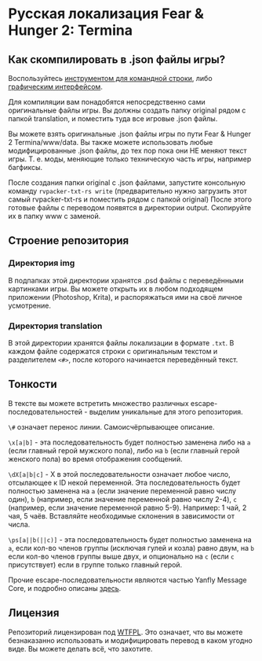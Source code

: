 # Русская локализация Fear & Hunger 2: Termina

## Как скомпилировать в .json файлы игры?

Воспользуйтесь [инструментом для командной строки](https://github.com/savannstm/rvpacker-txt-rs), либо [графическим интерфейсом](https://github.com/savannstm/rpgmtranslate).

Для компиляции вам понадобятся непосредственно сами оригинальные файлы игры. Вы должны создать папку original рядом с папкой translation, и поместить туда все игровые .json файлы.

Вы можете взять оригинальные .json файлы игры по пути Fear & Hunger 2 Termina/www/data. Вы также можете использовать любые модифицированные .json файлы, до тех пор пока они НЕ меняют текст игры. Т. е. моды, меняющие только техническую часть игры, например багфиксы.

После создания папки original с .json файлами, запустите консольную команду `rvpacker-txt-rs write` (предварительно нужно загрузить этот самый rvpacker-txt-rs и поместить рядом с папкой original)
После этого готовые файлы с переводом появятся в директории output. Скопируйте их в папку www с заменой.

## Строение репозитория

### Директория img

В подпапках этой директории хранятся .psd файлы с переведёнными картинками игры. Вы можете открыть их в любом подходящем приложении (Photoshop, Krita), и распоряжаться ими на своё личное усмотрение.

### Директория translation

В этой директории хранятся файлы локализации в формате `.txt`.
В каждом файле содержатся строки с оригинальным текстом и разделителем `<#>`, после которого начинается переведённый текст.

## Тонкости

В тексте вы можете встретить множество различных escape-последовательностей - выделим уникальные для этого репозитория.

`\#` означает перенос линии. Самоисчёрпывающее описание.

`\x[a|b]` - эта последовательность будет полностью заменена либо на `a` (если главный герой мужского пола), либо на `b` (если главный герой женского пола) во время отображения сообщений.

`\dX[a|b|c]` - X в этой последовательности означает любое число, отсылающее к ID некой переменной. Эта последовательность будет полностью заменена на `a` (если значение переменной равно числу один), `b` (например, если значение переменной равно числу 2-4), `c` (например, если значение переменной равно 5-9). Например: 1 чай, 2 чая, 5 чаёв. Вставляйте необходимые склонения в зависимости от числа.

`\ps[a||b(||c)]` - эта последовательность будет полностью заменена на `a`, если кол-во членов группы (исключая гулей и козла) равно двум, на `b` если кол-во членов группы выше двух, и опционально на `c` (если `c` присутствует) если в группе только главный герой.

Прочие escape-последовательности являются частью Yanfly Message Core, и подробно описаны [здесь](<http://www.yanfly.moe/wiki/Message_Core_(YEP)>).

## Лицензия

Репозиторий лицензирован под [WTFPL](http://www.wtfpl.net/).
Это означает, что вы можете безнаказанно использовать и модифицировать перевод в каком угодно виде. Вы можете делать всё, что захотите.
